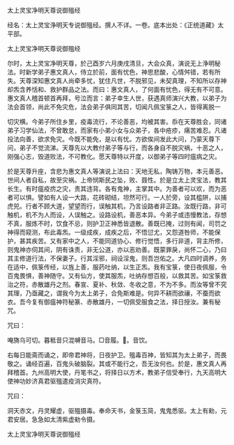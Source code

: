 太上灵宝净明天尊说御殟经  

经名：太上灵宝浄明天专说御殟经。撰人不详。一卷。底本出处：《正统道藏》太平部。  

太上灵宝净明天尊说御殟经  

尔时，太上灵宝净明天尊，於己酉岁六月庚戌清旦，大会众真，演说无上浄明秘法。时新学弟子惠文真人，侍立於前，面有忧色，神思悲酸，心情舛错，若有所失。天尊深知惠文真人尚牵多忧，犹住凡世，不脱邪见，未契真理，不知所以存神却炁含养恬和、救护群品之法。而曰：惠文真人，了何面有忧色，得无有不可意。惠文真人稽首顿首再拜，号泣而言：弟子幸生人世，获遇真师演兴大教，以弟子为法会首领，尚此不免灾危，法会弟子俱同其苦，切闻凡佩宝箓之人，皆得离脱一  

切灾横。今弟子所住乡里，疫毒流行，不论善恶，均被其害。忝在天尊胜会，同诸弟子习学仙法，不曾敢怠，而家有小弟小女与众弟子，各中疮疹，痛苦难忍。凡诸投法向善，欲求免灾。今既不能免，是以有忧。方欲俟间发此大问，乃蒙天尊下问，弟子不觉流涕。天尊先以大教付弟子等与行，而各身自不脱灾祸，十恶之人，刚强心志，毁道败法，不可教化。愿天尊特以开度，以御弟子等四时瘟病之灾。  

於是天尊升座，含悲为惠文真人等演说上法曰：天地无私，陶铸万物，本元善恶。世间人者自私，故至灾祸。上帝悯斯民之坠，败、聂性。於是立太上灵宝法，教其长生。有时瘟疫疠之灾，责其违背。各有鬼神，主掌其中。为善者可以欢，而为恶者可以惧。譬如有人设一大路，花砖砌结，坦然可行。一人於旁，设其槛阱，以捕虎兕。行者不顾大道，望望而行，误触其机，乃言设路者非正路。汝既行路，非可触机，机不为人而设，人误触之。设路设机，善恶本异。今弟子或违慢教法，存想不真，服炼不时，饮食不忌，则护卫正神悉皆退散。善既已掩，过则有闻，司罚之神得而窥测，布此毒炁。一级成疾，成疾之后，不悟愆尤，又怨道咎师，不能保护，甚其疾苦。又有家中之人，不能同道协心、修行觉悟，多行非道，背主所修，则鬼神亦伺其间，阴有诛责，非无公道，亦以恶劝善。既蒙罪戾，尚怀二心，乃曰其主修道行法，不保妻子。行其淫邪，祠设淫鬼，则吾岂佑之。大凡四时调养，务在适中，佩箓传经，以旌上善，服药吐纳，以生正炁。我有宝箓，使日夜佩服，令百鬼畏惧，善神随守。又有仙方，使其服炁，吐纳存想百般，以救其苦。如宝箓救治之符，赤散雄丹之剂。春宣、夏补、秋敛、冬收之意，不为不多。而汝等曾不究其理，乃亟藏之，谓我今为太上弟子，合免斯难是。何异不耕而欲禳，不蚕而欲衣。吾今复有御瘟神符秘篆、赤散雄丹，一切佩受服食之法，择日授汝。兼有秘咒。  

咒曰：  

唵旖乌可切。暮秪音只混嚩音马。□音履。。音饮。  

右每日能斋而诵之，即帝君神将，日夜护卫。殟毒百神，皆知其为太上弟子，而畏敬之。诵经百遍，百鬼头破脑裂。其或不能行之，吾无汝何也。於是，惠文真人再拜稽首。九州高明大使，丹笔书之，将择日以方术，教弟子信受奉行，九天高明大使神功妙济真君驱殟遣疫消灾真符。  

咒曰：  

洞天赤文，丹灵耀虚，驱殟摄毒。奉命天书，金箓玉简，鬼鬼悉驱。太上有勑，元君安居。急急如太清紫虚勑令摄。  

太上灵宝净明天尊说御殟经  
